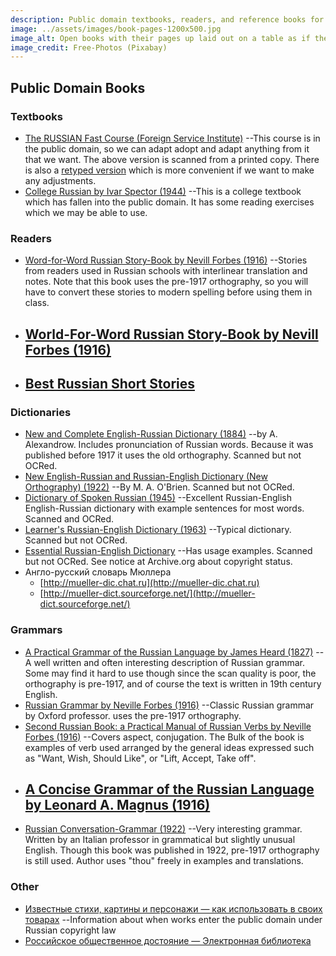 ```yaml
---
description: Public domain textbooks, readers, and reference books for you to use in your classes
image: ../assets/images/book-pages-1200x500.jpg
image_alt: Open books with their pages up laid out on a table as if they were tiles
image_credit: Free-Photos (Pixabay)
---
```

## Public Domain Books

### Textbooks
* [The RUSSIAN Fast Course (Foreign Service Institute)](http://www.google.com/url?q=http%3A%2F%2Fwww.fsi-language-courses.net%2Ffsi-russian-language-course%2F&sa=D&sntz=1&usg=AFQjCNEhB99_oiS6NMgl4XVpy_Nm4mznxA)
	--This course is in the public domain, so we can adapt adopt and adapt
	anything from it that we want. The above version is scanned from a printed
	copy. There is also a [retyped version](http://www.google.com/url?q=http%3A%2F%2Fwww.yojik.eu%2Far01s04.xhtml&sa=D&sntz=1&usg=AFQjCNGeCz_ruAkeXe72oQ6VyHZzGiHaGw)
	which is more convenient if we want to make any adjustments.
* [College Russian by Ivar Spector (1944)](https://babel.hathitrust.org/cgi/pt?id=mdp.39015027651382;view=1up;seq=7)
	--This is a college textbook which has fallen into the public domain. It
	has some reading exercises which we may be able to use.

### Readers
* [Word-for-Word Russian Story-Book by Nevill Forbes (1916)](https://books.google.com/books?id=e5oTAAAAQAAJ&printsec=frontcover&hl=ru&source=gbs_ge_summary_r&cad=0#v=onepage&q&f=false)
	--Stories from readers used in Russian schools with interlinear translation
	and notes. Note that this book uses the pre-1917 orthography, so you
	will have to convert these stories to modern spelling before using
	them in class.
* [World-For-Word Russian Story-Book by Nevill Forbes (1916)](https://books.google.com/books?id=e5oTAAAAQAAJ&printsec=frontcover&hl=ru&source=gbs_ge_summary_r&cad=0#v=onepage&q&f=false)
	--
* [Best Russian Short Stories](https://archive.org/details/bestrussianshor00seltgoog/page/n3)
	--

### Dictionaries
* [New and Complete English-Russian Dictionary (1884)](https://archive.org/details/newcompleteengli00alekuoft/page/n3)
    --by A. Alexandrow. Includes pronunciation of Russian words. Because it was
    published before 1917 it uses the old orthography. Scanned but not OCRed.
* [New English-Russian and Russian-English Dictionary (New Orthography) (1922)](https://archive.org/details/in.ernet.dli.2015.461167)
    --By M. A. O'Brien. Scanned but not OCRed.
* [Dictionary of Spoken Russian (1945)](https://www.google.com/url?q=https%3A%2F%2Fen.wikisource.org%2Fwiki%2FDictionary_of_Spoken_Russian&sa=D&sntz=1&usg=AFQjCNFshEY0K39p2sFEHvPy0KrKi_MDGw)
	--Excellent Russian-English English-Russian dictionary with example
	sentences for most words. Scanned and OCRed.
* [Learner's Russian-English Dictionary (1963)](https://www.google.com/url?q=https%3A%2F%2Farchive.org%2Fdetails%2Flearnersrussiane00unse&sa=D&sntz=1&usg=AFQjCNEdSAonU4fcQbBbf2qWd5yn5uxRXQ)
	--Typical dictionary. Scanned but not OCRed.
* [Essential Russian-English Dictionary](https://www.google.com/url?q=https%3A%2F%2Farchive.org%2Fdetails%2Fessentialrussian00anpiuoft&sa=D&sntz=1&usg=AFQjCNHKpIIoqbL8nDXSAtOBV3QmkTy-AQ)
	--Has usage examples. Scanned but not OCRed. See notice at Archive.org about copyright status.
* Англо-русский словарь Мюллера
    * [http://mueller-dic.chat.ru](http://mueller-dic.chat.ru)
    * [http://mueller-dict.sourceforge.net/](http://mueller-dict.sourceforge.net/)

### Grammars
* [A Practical Grammar of the Russian Language by James Heard (1827)](https://archive.org/details/apracticalgramm01heargoog/page/n6)
	--A well written and often interesting description of Russian grammar.
	Some may find it hard to use though since the scan quality is poor, the
	orthography is pre-1917, and of course the text is written in 19th
	century English.
* [Russian Grammar by Neville Forbes (1916)](https://archive.org/details/russiangrammar00forbgoog/page/n6)
	--Classic Russian grammar by Oxford professor. uses the pre-1917 
	orthography.
* [Second Russian Book: a Practical Manual of Russian Verbs by Neville Forbes (1916)](https://archive.org/details/secondrussianbo00forbgoog/page/n6)
	--Covers aspect, conjugation. The Bulk of the book is examples of verb used
	arranged by the general ideas expressed such as "Want, Wish, Should Like",
	or "Lift, Accept, Take off".
* [A Concise Grammar of the Russian Language by Leonard A. Magnus (1916)](https://archive.org/details/aconcisegrammar00magngoog/page/n8)
	--
* [Russian Conversation-Grammar (1922)](https://archive.org/details/russianconversat1922mott/pa)
	--Very interesting grammar. Written by an Italian professor in grammatical but
	slightly unusual English. Though this book was published in 1922, pre-1917
	orthography is still used. Author uses "thou" freely in examples and translations.

### Other
* [Известные стихи, картины и персонажи — как использовать в своих товарах](https://e-kontur.ru/enquiry/1562/izvestnye-proizvedeniya)
  --Information about when works enter the public domain under Russian copyright law
* [Российское общественное достояние — Электронная библиотека](https://publicadomain.ru/)

